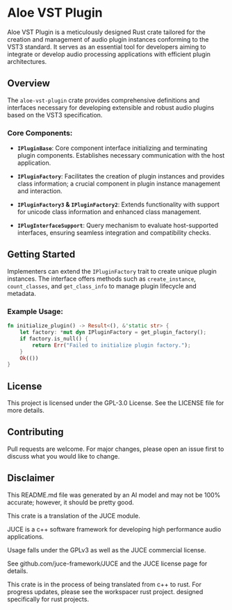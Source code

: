 # Aloe VST Plugin

Aloe VST Plugin is a meticulously designed Rust crate tailored for the creation and management of audio plugin instances conforming to the VST3 standard. It serves as an essential tool for developers aiming to integrate or develop audio processing applications with efficient plugin architectures.

## Overview

The `aloe-vst-plugin` crate provides comprehensive definitions and interfaces necessary for developing extensible and robust audio plugins based on the VST3 specification.

### Core Components:

- **`IPluginBase`**: Core component interface initializing and terminating plugin components. Establishes necessary communication with the host application.
  
- **`IPluginFactory`**: Facilitates the creation of plugin instances and provides class information; a crucial component in plugin instance management and interaction.
  
- **`IPluginFactory3` & `IPluginFactory2`**: Extends functionality with support for unicode class information and enhanced class management.

- **`IPlugInterfaceSupport`**: Query mechanism to evaluate host-supported interfaces, ensuring seamless integration and compatibility checks.

## Getting Started

Implementers can extend the `IPluginFactory` trait to create unique plugin instances. The interface offers methods such as `create_instance`, `count_classes`, and `get_class_info` to manage plugin lifecycle and metadata.

### Example Usage:

```rust
fn initialize_plugin() -> Result<(), &'static str> {
    let factory: *mut dyn IPluginFactory = get_plugin_factory();
    if factory.is_null() {
        return Err("Failed to initialize plugin factory.");
    }
    Ok(())
}
```

## License

This project is licensed under the GPL-3.0 License. See the LICENSE file for more details.

## Contributing

Pull requests are welcome. For major changes, please open an issue first to discuss what you would like to change.

## Disclaimer

This README.md file was generated by an AI model and may not be 100% accurate; however, it should be pretty good.

This crate is a translation of the JUCE module.

JUCE is a c++ software framework for developing high performance audio applications.

Usage falls under the GPLv3 as well as the JUCE commercial license.

See github.com/juce-framework/JUCE and the JUCE license page for details.

This crate is in the process of being translated from c++ to rust. For progress updates, please see the workspacer rust project. designed specifically for rust projects.
